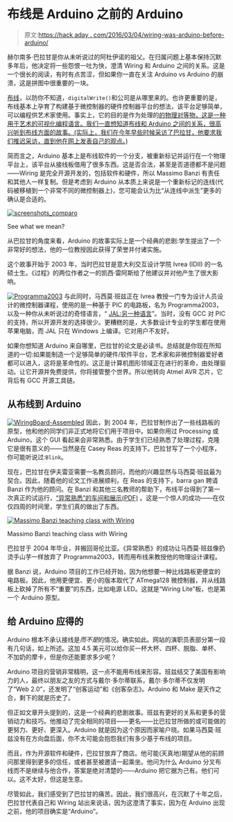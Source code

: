 # 布线是 Arduino 之前的 Arduino

> 原文:[https://hack aday . com/2016/03/04/wiring-was-arduino-before-arduino/](https://hackaday.com/2016/03/04/wiring-was-arduino-before-arduino/)

赫尔南多·巴拉甘是你从未听说过的阿杜伊诺的祖父。在归属问题上基本保持沉默多年后，他决定将一些怨恨一吐为快，澄清 Wiring 和 Arduino 之间的关系。这是一个很长的阅读，有时有点苦涩，但如果你一直在关注 Arduino vs Arduino 的崩溃，这是拼图中很重要的一块。

[布线](http://www.wiring.org.co/)，以防你不知道，`digitalWrite()`和公司是从哪里来的。也许更重要的是，布线基本上孕育了构建基于微控制器的硬件控制器平台的想法，该平台足够简单，可以编程供艺术家使用。事实上，它的目的是作为处理的[的物理对等物，这是一种用于艺术的可视化编程语言。我们一直想知道布线和 Arduino 之间的关系，很高兴听到布线方面的故事。(实际上，我们在今年早些时候采访了巴拉甘，他要求我们推迟采访，直到他在网上发表自己的观点。)](https://www.processing.org/)

简而言之，Arduino 基本上是布线软件的一个分支，被重新标记并运行在一个物理平台上，该平台从接线板借用了很多东西。这是否合法，甚至是否道德都不是问题——Wiring 是完全开源开发的，包括软件和硬件，所以 Massimo Banzi 有责任和其他人一样复制。但是考虑到 Arduino 从本质上来说是一个重新标记的连线(代码被移植到一个非常不同的微控制器上)，您可能会认为比“从连线中派生”更多的确认是合适的。

[![screenshots_comparo](../Images/711c90960d6194261c956bfd234fdcd8.png)](https://hackaday.com/wp-content/uploads/2016/03/screenshots_comparo.png)

See what we mean?

从巴拉甘的角度来看，Arduino 的故事实际上是一个经典的悲剧:学生提出了一个非常好的想法，他的一位教授因此获得了荣誉并付诸实施。

这个故事开始于 2003 年，当时巴拉甘是意大利交互设计学院 Ivrea (IDII) 的一名硕士生。《过程》的两位作者之一的凯西·雷阿斯给了他建议并对他产生了很大影响。

[![Programma2003](../Images/726a8ad181eec5ff620ba9b97c07f73b.png)](https://hackaday.com/wp-content/uploads/2016/03/programma2003.jpg) 与此同时，马西莫·班兹正在 Ivrea 教授一门专为设计人员设计的微控制器课程，使用的是一种基于 PIC 的电路板，名为 Programma2003，以及一种你从未听说过的奇怪语言，“ [JAL:另一种语言](http://justanotherlanguage.org/)”。当时，没有 GCC 对 PIC 的支持，所以开源开发的选择很少。更糟糕的是，大多数设计专业的学生都在使用苹果电脑，而 JAL 只在 Windows 上编译。它对用户不友好。

如果你想知道 Arduino 来自哪里，巴拉甘的论文是必读书。总结就是你现在所知道的一切:如果能制造一个足够简单的硬件/软件平台，艺术家和非微控制器爱好者都可以进入，这将是革命性的。这正是计算机图形领域正在进行的革命，由处理驱动。让它开源并免费提供，你将接管整个世界。所以他转向 Atmel AVR 芯片，它背后有 GCC 开源工具链。

## 从布线到 Arduino

[![WiringBoard-Assembled](../Images/c662331b539db9f5c8fb590c53b1bc98.png)](https://hackaday.com/wp-content/uploads/2016/03/wiringboard-assembled.jpg) 因此，到 2004 年，巴拉甘制作出了一些线路板的原型，他和他的同学们非正式地将它们用于项目中。如果你用过 Processing 或 Arduino，这个 GUI 看起来会非常熟悉。由于学生们已经熟悉了处理过程，克隆它是很有意义的——当然是在 Casey Reas 的支持下。巴拉甘写了一个小程序，你可能听说过:`Blink`。

现在，巴拉甘在伊夫雷亚需要一名教员顾问，而他的兴趣显然与马西莫·班兹最为契合。因此，随着他的论文工作进展顺利，在 Reas 的支持下，barra gan 聘请 Banzi 作为他的顾问。在 Banzi 和其他三名教师的帮助下，布线平台得到了第一次真正的试运行，[“异常熟悉”的车间和展示(PDF)](http://www.wiring.org.co/exhibition/images/book01.pdf) 。这是一个惊人的成功——在仅仅四周的时间里，学生们真的做出了东西。

[![Massimo Banzi teaching class with Wiring](../Images/bc7d02432ecf3b82919bcaf21a21c301.png)](https://hackaday.com/wp-content/uploads/2016/03/wiringboardswithmassimo_bright.jpg)

Massimo Banzi teaching class with Wiring

巴拉甘于 2004 年毕业，并搬回哥伦比亚。《异常熟悉》的成功让马西莫·班兹像扔烫手山芋一样放弃了 Programma2003，转而用布线来教授他的物理设计课程。

据 Banzi 说，Arduino 项目的工作已经开始，因为他想要一种比线路板更便宜的电路板。因此，他用更便宜、更小的版本取代了 ATmega128 微控制器，并从线路板上砍掉了所有不“重要”的东西，比如电源 LED。这就是“Wiring Lite”板，也是第一个 Arduino 原型。

## 给 Arduino 应得的

Arduino 根本不承认接线是*而不是*的情况。确实如此。网站的演职员表部分第一段有几句话，如上所述。这加 4.5 美元可以给你买一杯大杯、四杯、脱脂、单杯、不加奶的摩卡，但是你还能要求多少呢？

Arduino 项目的营销非常精明，这一点不能用布线来形容。班兹结交了美国有影响力的人，最终以朋友之友的方式与戴尔·多尔蒂联系，戴尔·多尔蒂不仅发明了“Web 2.0”，还发明了“创客运动”和《创客杂志》。Arduino 和 Make 是天作之合，剩下的就是历史了。

但正如文章开头提到的，这是一个经典的悲剧故事。班兹有更好的关系和更多的营销动力和技巧。他推动了完全相同的项目——更名——比巴拉甘所做的或可能做的更努力、更好、更深入。Arduino 就是因为这个原因而家喻户晓。如果马西莫·班兹没有在方向盘后面，你不太可能会抱怨我们有多少基于布线的项目。

而且，作为开源软件和硬件，巴拉甘放弃了商店。他可能(天真地)期望从他的前顾问那里得到更多的信任，或者甚至被邀请一起乘坐。他问为什么 Arduino 分叉布线而不是继续与他合作，答案是绝对清楚的——Arduino 把它据为己有。他们可以。这不太好，但这是生意。

尽管如此，我们感受到了巴拉甘的痛苦。因此，我们很高兴，在沉默了十年之后，巴拉甘代表自己和 Wiring 站出来说话，因为这澄清了事实，因为在 Arduino 出现之前，他的项目确实是“Arduino”。